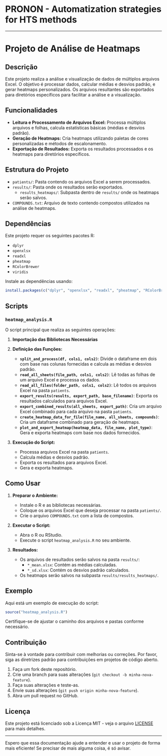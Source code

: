 # PRONON - Automatization strategies for HTS methods
---

# Projeto de Análise de Heatmaps

## Descrição

Este projeto realiza a análise e visualização de dados de múltiplos arquivos Excel. O objetivo é processar dados, calcular médias e desvios padrão, e gerar heatmaps personalizados. Os arquivos resultantes são exportados para diretórios específicos para facilitar a análise e a visualização.

## Funcionalidades

- **Leitura e Processamento de Arquivos Excel:** Processa múltiplos arquivos e folhas, calcula estatísticas básicas (médias e desvios padrão).
- **Geração de Heatmaps:** Cria heatmaps utilizando paletas de cores personalizadas e métodos de escalonamento.
- **Exportação de Resultados:** Exporta os resultados processados e os heatmaps para diretórios específicos.

## Estrutura do Projeto

- `patients/`: Pasta contendo os arquivos Excel a serem processados.
- `results/`: Pasta onde os resultados serão exportados.
  - `results_heatmaps/`: Subpasta dentro de `results/` onde os heatmaps serão salvos.
- `COMPOUNDS.txt`: Arquivo de texto contendo compostos utilizados na análise de heatmaps.

## Dependências

Este projeto requer os seguintes pacotes R:

- `dplyr`
- `openxlsx`
- `readxl`
- `pheatmap`
- `RColorBrewer`
- `viridis`

Instale as dependências usando:

```r
install.packages(c("dplyr", "openxlsx", "readxl", "pheatmap", "RColorBrewer", "viridis"))
```

## Scripts

### `heatmap_analysis.R`

O script principal que realiza as seguintes operações:

1. **Importação das Bibliotecas Necessárias**
2. **Definição das Funções:**
   - **`split_and_process(df, cols1, cols2)`**: Divide o dataframe em dois com base nas colunas fornecidas e calcula as médias e desvios padrão.
   - **`read_all_sheets(file_path, cols1, cols2)`**: Lê todas as folhas de um arquivo Excel e processa os dados.
   - **`read_all_files(folder_path, cols1, cols2)`**: Lê todos os arquivos Excel na pasta `patients`.
   - **`export_results(results, export_path, base_filename)`**: Exporta os resultados calculados para arquivos Excel.
   - **`export_combined_results(all_sheets, export_path)`**: Cria um arquivo Excel combinado para cada arquivo na pasta `patients`.
   - **`create_heatmap_data_for_file(file_name, all_sheets, compounds)`**: Cria um dataframe combinado para geração de heatmaps.
   - **`plot_and_export_heatmap(heatmap_data, file_name, plot_type)`**: Gera e exporta heatmaps com base nos dados fornecidos.

3. **Execução do Script:**
   - Processa arquivos Excel na pasta `patients`.
   - Calcula médias e desvios padrão.
   - Exporta os resultados para arquivos Excel.
   - Gera e exporta heatmaps.

## Como Usar

1. **Preparar o Ambiente:**
   - Instale o R e as bibliotecas necessárias.
   - Coloque os arquivos Excel que deseja processar na pasta `patients/`.
   - Crie o arquivo `COMPOUNDS.txt` com a lista de compostos.

2. **Executar o Script:**
   - Abra o R ou RStudio.
   - Execute o script `heatmap_analysis.R` no seu ambiente.

3. **Resultados:**
   - Os arquivos de resultados serão salvos na pasta `results/`:
     - `*_mean.xlsx`: Contém as médias calculadas.
     - `*_sd.xlsx`: Contém os desvios padrão calculados.
   - Os heatmaps serão salvos na subpasta `results/results_heatmaps/`.

## Exemplo

Aqui está um exemplo de execução do script:

```r
source("heatmap_analysis.R")
```

Certifique-se de ajustar o caminho dos arquivos e pastas conforme necessário.

## Contribuição

Sinta-se à vontade para contribuir com melhorias ou correções. Por favor, siga as diretrizes padrão para contribuições em projetos de código aberto.

1. Faça um fork deste repositório.
2. Crie uma branch para suas alterações (`git checkout -b minha-nova-feature`).
3. Faça suas alterações e teste-as.
4. Envie suas alterações (`git push origin minha-nova-feature`).
5. Abra um pull request no GitHub.

## Licença

Este projeto está licenciado sob a Licença MIT - veja o arquivo [LICENSE](LICENSE) para mais detalhes.

---

Espero que essa documentação ajude a entender e usar o projeto de forma mais eficiente! Se precisar de mais alguma coisa, é só avisar.

